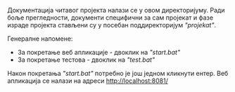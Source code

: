 Документација читавог пројекта налази се у овом директоријуму. Ради боље прегледности, документи специфични за сам пројекат и фазе израде пројекта стављени су у посебан поддиректоријум *"projekat"*.

Генералне напомене:

- За покретање веб апликације - двоклик на *"start.bat"*
- За покретање тестова - двоклик на *"test.bat"*

Након покретања *"start.bat"* потребно је још једном кликнути ентер.
Веб апликација се налази на адреси <http://localhost:8081/>